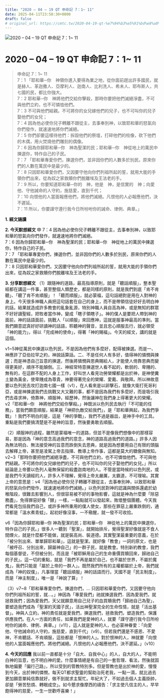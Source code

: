```yaml
---
title: "2020 – 04 – 19 QT 申命記 7：1~ 11"
date: 2025-04-11T23:58:30+0800
draft: false
# original_url: https://cmtc.tw/2020-04-19-qt-%e7%94%b3%e5%91%bd%e8%a8%98-7%ef%bc%9a1-11
---
```


![2020 – 04 – 19 QT 申命記 7：1~ 11](/images/qt.jpg   "2020 – 04 – 19 QT 申命記 7：1~ 11")

# 2020 – 04 – 19 QT 申命記 7：1~ 11

> 申命記 7：1~ 11  
> 7：1 「耶和華─你　神領你進入要得為業之地，從你面前趕出許多國民，就是赫人、革迦撒人、亞摩利人、迦南人、比利洗人、希未人、耶布斯人，共七國的民，都比你強大。  
> 7：2 耶和華─你　神將他們交給你擊殺，那時你要把他們滅絕淨盡，不可與他們立約，也不可憐恤他們。  
> 7：3 不可與他們結親。不可將你的女兒嫁他們的兒子，也不可叫你的兒子娶他們的女兒；  
> 7：4 因為他必使你兒子轉離不跟從主，去事奉別神，以致耶和華的怒氣向你們發作，就速速地將你們滅絕。  
> 7：5 你們卻要這樣待他們：拆毀他們的祭壇，打碎他們的柱像，砍下他們的木偶，用火焚燒他們雕刻的偶像。  
> 7：6 因為你歸耶和華─你　神為聖潔的民；耶和華─你　神從地上的萬民中揀選你，特作自己的子民。  
> 7：7 「耶和華專愛你們，揀選你們，並非因你們的人數多於別民，原來你們的人數在萬民中是最少的。  
> 7：8 只因耶和華愛你們，又因要守他向你們列祖所起的誓，就用大能的手領你們出來，從為奴之家救贖你們脫離埃及王法老的手。  
> 7：9 所以，你要知道耶和華─你的　神，他是　神，是信實的　神；向愛他、守他誡命的人守約，施慈愛，直到千代；  
> 7：10 向恨他的人當面報應他們，將他們滅絕。凡恨他的人必報應他們，決不遲延。  
> 7：11 所以，你要謹守遵行我今日所吩咐你的誡命、律例、典章。」

**1. 經文誦讀**

**2.  今天默想經文**
申 7：4 因為他必使你兒子轉離不跟從主，去事奉別神，以致耶和華的怒氣向你們發作，就速速地將你們滅絕。  
7：6 因為你歸耶和華─你　神為聖潔的民；耶和華─你　神從地上的萬民中揀選你，特作自己的子民。  
7：7 「耶和華專愛你們，揀選你們，並非因你們的人數多於別民，原來你們的人數在萬民中是最少的。  
7：8 只因耶和華愛你們，又因要守他向你們列祖所起的誓，就用大能的手領你們出來，從為奴之家救贖你們脫離埃及王法老的手。

**3. 分享默想經文**
（1）跟隨神的道路，最高指導原則，就是「聽話順服」，整本聖經都在講這一件事，甚至整個人類歷史，都是同樣的原則，就是我們到底「肯不肯聽」、「聽了肯不肯順服」！「聽而順服」，就必蒙福，這句話絕對是用在人對神的身上。今天很多神職人員把這句話套在自己的身上，而不是帶領信徒好好去明白神的話，結果就造成許多教會的亂象亂源，特別神職人員自高為神，或是無知的群眾不好好讀聖經，把牧者當作神，變成「瞎子領瞎子」。神的僕人是要把人帶到神的面前，神的話語面前，挑戰人「以順服」來回應神，這就是服事神最高的準則。當我們願意認真好好研讀神的話語，聆聽神的聲音，並且忠心順服去行，就必領受「神的能力」，得以「完成神的使命」，得著「神的賜福」。今天的經文，講的就是這個。

v1\~5神從萬民中揀選以色列民，不是因為他們有多麼好，配得被揀選。而是一、神應許了亞伯拉罕之約，神說話算話。二、不是任何人有多好，值得神的憐憫與揀選；而是神憑自己旨意的揀選，然後將憐憫與恩典賜給人，才能使人倚靠恩典而變得更美好，順序不能顛倒。三、神經常特意揀選世人看不起的，軟弱的、卑賤的、無有的，在這群不配的人身上工作，好叫世人看見功勞榮耀都是出於神，是神使糞土變為黃金，使卑賤成為尊貴，神要得著完全的榮耀、愛戴、與敬拜。所以神故意要以色列民去攻打迦南七國一樣（v1），在人看來是以卵擊石，就像大衛打死哥利亞，或是神揀選我們去挑戰又大又難的事，都不是因為我們有多麼好，而是吸引我們去尋求神，倚靠神，順服神，經歷神，然後讓神在我們身上得著更大的榮耀。v2「耶和華─你　神將他們交給你擊殺。」神既派以色列民去執行「不可能的任務」，當我們願意順服，結果是「神把仇敵交給我們」，是「耶和華興起，為我們爭戰」！我們不明白的是，這是「神的爭戰」，我們不過是器皿，是神手中的工具。重點是我們要搞清楚是不是神的旨意，然後要勇敢去順服。

（2）順服神的過程，雖然是蒙福唯一的道路，但並不是像我們想像中的那樣容易，那是因為「神的意念高過我們的意念，神的道路高過我們的道路。」許多人因為無法明白、無法接受神的旨意而跌倒失去恩典，就是因為想要用自己有限的頭腦去解釋上帝，甚至是凌駕上帝去指揮、教導上帝作事，這都是莫大的驕傲與無知。v2\~3「那時你要把他們滅絕淨盡，不可與他們立約，也不可憐恤他們。不可與他們結親。不可將你的女兒嫁他們的兒子，也不可叫你的兒子娶他們的女兒。」所以結論是上帝要以色列人毫無保留的殺盡迦南地的人。不管是當時候的以色列民，或是我們今天讀經的人，許多人不理解，覺得上帝太嚴厲，太霸道，不可理喻。其實上帝的意思是：v4「因為他必使你兒子轉離不跟從主，去事奉別神，以致耶和華的怒氣向你們發作，就速速地將你們滅絕。」以色列民對神的認識與關係還處於幼稚階段，很難去影響別人，但很容易被不好的事物影響，這就是神為什麼要「除惡務盡」，免得罪惡好像「酵」一樣，一點點就可以發起來，敗壞整個團體。今天我們看見包括我們自己，或許多神所重用的僕人使女，那些在罪惡上嚴重跌倒的，通常都是「溫水煮青蛙」，起初好像沒事，一不儆醒，就一發不可收拾。

v6「因為你歸耶和華─你 神為聖潔的民；耶和華─你　神從地上的萬民中揀選你，特作自己的子民。」很多人一聽到「聖潔」，就開始排斥，覺得聖潔好像就是不食人間煙火，就是什麼都不能做，就是裝高尚、裝道德。其實聖潔最重要的意義，在於「被分別出來、單單歸耶和華」，這就是聖潔。就好像「教會」一詞的原文，也是「被呼召、分別出來，歸屬神自己」的一群子民，就是教會。特別新約教會，我們每個基督徒，不但被分別，而且是「被耶穌用自己的生命重價買贖回來，歸祂自己的子民」。這一切的重點，就是「我們不再是屬於自己，也不屬於世界，不屬於魔鬼」，我們只能是「屬於上帝的一群人」。既然我們所有的主權都屬於上帝，我們就成為「神的奴僕」，凡事理當「聽話順服」神的話語而行。天國不是「民主制度」，而是「神主制度」，唯一是「神說了算」！

（3）v7\~8「耶和華專愛你們，揀選你們，… 只因耶和華愛你們，又因要守他向你們列祖所起的誓，就…。」神因為「專愛我們」祂就揀選我們．因為愛我們，就拯救我們；因為愛我們，天父就願意用自己兒子的血買贖我們「歸祂自己為聖」，要塑造我們成為「聖潔的天國子民」，活出神聖潔完全的生命性情，就是「活出基督」。神與人立約，神的責任就是愛我們，揀選我們，拯救我們，塑造我們，保護供應我們。在人一方面的責任，如果我們是愛神的人，就要「謹守遵行我今日所吩咐你的誡命、律例、典章。」（v11），這人就是愛神的人，也必蒙神眷愛：「向愛他、守他誡命的人守約，施慈愛，直到千代」（v9）。但若我們還是不感恩、不愛神，不肯聽話、不肯順服，這些都是「恨神的人」。對於恨神的人，神就要「向恨他的人當面報應他們，將他們滅絕。凡恨他的人必報應他們，決不遲延。」（v10）

**4. 今天的回應**
我以前一直都是十分「自大、自我中心」的人，自大的人，不能明白神的旨意，也不明白神的愛。什麼事情總是有自己的一套哲理、看法，然後就固執地偏要「偏行己路」，所以受到的管教特別多。但是管教也是出於神的愛，慢慢到今天，出於神的憐憫，每天QT都求聖靈的幫助治死老我，一點一滴，就比過去更加願意單純信靠就好，做不到就求主幫忙。年紀大了，不如過去個人主義掛帥，卻是「勞苦愁煩、轉眼成空」。如今懇求像摩西的禱告：「求主使凡信主的人，早早飽得神的慈愛，一生一世歡呼喜樂！」
